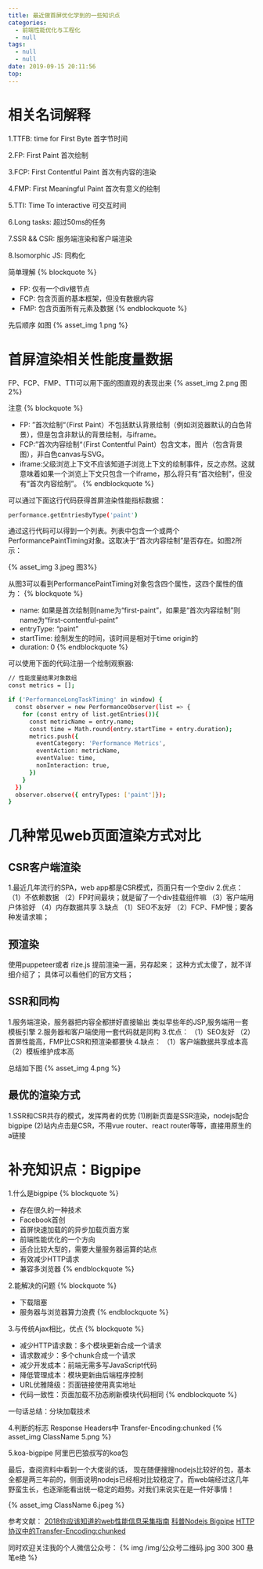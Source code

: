 ```yaml
---
title: 最近做首屏优化学到的一些知识点
categories:
  - 前端性能优化与工程化
  - null
tags:
  - null
  - null
date: 2019-09-15 20:11:56
top:
---
```



# 相关名词解释

1.TTFB:
time for First Byte 首字节时间

2.FP:
First Paint 首次绘制

3.FCP:
First Contentful Paint 首次有内容的渲染

4.FMP:
First Meaningful Paint 首次有意义的绘制

5.TTI:
Time To interactive 可交互时间

6.Long tasks:
超过50ms的任务

7.SSR && CSR:
服务端渲染和客户端渲染

8.Isomorphic JS:
同构化


简单理解
{% blockquote %}
* FP: 仅有一个div根节点
* FCP: 包含页面的基本框架，但没有数据内容
* FMP: 包含页面所有元素及数据
{% endblockquote %}

先后顺序 如图
{% asset_img 1.png %}


# 首屏渲染相关性能度量数据

FP、FCP、FMP、TTI可以用下面的图直观的表现出来
{% asset_img 2.png 图2%}

注意
{% blockquote %}
* FP: ”首次绘制“（First Paint）不包括默认背景绘制（例如浏览器默认的白色背景），但是包含非默认的背景绘制，与iframe。
* FCP:”首次内容绘制“（First Contentful Paint）包含文本，图片（包含背景图），非白色canvas与SVG。
* iframe:父级浏览上下文不应该知道子浏览上下文的绘制事件，反之亦然。这就意味着如果一个浏览上下文只包含一个iframe，那么将只有“首次绘制”，但没有“首次内容绘制”。
{% endblockquote %}

可以通过下面这行代码获得首屏渲染性能指标数据：

``` bash
performance.getEntriesByType('paint')
```

通过这行代码可以得到一个列表。列表中包含一个或两个PerformancePaintTiming对象。这取决于“首次内容绘制”是否存在。如图2所示：

{% asset_img 3.jpeg 图3%}

从图3可以看到PerformancePaintTiming对象包含四个属性，这四个属性的值为：
{% blockquote %}
* name: 如果是首次绘制则name为“first-paint”，如果是“首次内容绘制”则name为“first-contentful-paint”
* entryType: “paint”
* startTime: 绘制发生的时间，该时间是相对于time origin的
* duration: 0
{% endblockquote %}

可以使用下面的代码注册一个绘制观察器:

``` bash
// 性能度量结果对象数组
const metrics = [];

if ('PerformanceLongTaskTiming' in window) {
  const observer = new PerformanceObserver(list => {
    for (const entry of list.getEntries()){
      const metricName = entry.name;
      const time = Math.round(entry.startTime + entry.duration);
      metrics.push({
        eventCategory: 'Performance Metrics',
        eventAction: metricName,
        eventValue: time,
        nonInteraction: true,
      })
    }
  })
  observer.observe({ entryTypes: ['paint']});
}
```

# 几种常见web页面渲染方式对比

## CSR客户端渲染
1.最近几年流行的SPA，web app都是CSR模式，页面只有一个空div
2.优点：
（1）不依赖数据
（2）FP时间最块；就是留了一个div挂载组件嘛
（3）客户端用户体验好
（4）内存数据共享
3.缺点
（1）SEO不友好
（2）FCP、FMP慢；要各种发请求嘛；

## 预渲染
使用puppeteer或者 rize.js 提前渲染一遍，另存起来；
这种方式太傻了，就不详细介绍了；
具体可以看他们的官方文档；

## SSR和同构
1.服务端渲染，服务器把内容全都拼好直接输出
类似早些年的JSP,服务端用一套模板引擎
2.服务器和客户端使用一套代码就是同构
3.优点：
（1）SEO友好
（2）首屏性能高，FMP比CSR和预渲染都要快
4.缺点：
（1）客户端数据共享成本高
（2）模板维护成本高

总结如下图
{% asset_img 4.png %}

## 最优的渲染方式
1.SSR和CSR共存的模式，发挥两者的优势
(1)刷新页面是SSR渲染，nodejs配合bigpipe
(2)站内点击是CSR，不用vue router、react router等等，直接用原生的a链接

# 补充知识点：Bigpipe

1.什么是bigpipe
{% blockquote %}
* 存在很久的一种技术
* Facebook首创
* 首屏快速加载的的异步加载页面方案
* 前端性能优化的一个方向
* 适合比较大型的，需要大量服务器运算的站点
* 有效减少HTTP请求
* 兼容多浏览器
{% endblockquote %}

2.能解决的问题
{% blockquote %}
* 下载阻塞
* 服务器与浏览器算力浪费
{% endblockquote %}

3.与传统Ajax相比，优点
{% blockquote %}
* 减少HTTP请求数：多个模块更新合成一个请求
* 请求数减少：多个chunk合成一个请求
* 减少开发成本：前端无需多写JavaScript代码
* 降低管理成本：模块更新由后端程序控制
* URL优雅降级：页面链接使用真实地址
* 代码一致性：页面加载不劢态刷新模块代码相同
{% endblockquote %}

一句话总结：分块加载技术

4.判断的标志
Response Headers中
Transfer-Encoding:chunked
{% asset_img ClassName 5.png %}

5.koa-bigpipe
阿里巴巴狼叔写的koa包

最后，查阅资料中看到一个大佬说的话，
现在随便搜搜nodejs比较好的包，基本全都是两三年前的，侧面说明nodejs已经相对比较稳定了。而web端经过这几年野蛮生长，也逐渐能看出统一稳定的趋势。对我们来说实在是一件好事情！

{% asset_img ClassName 6.jpeg %}

参考文献：
[2018你应该知道的web性能信息采集指南](https://github.com/berwin/Blog/issues/25)
[科普Nodejs Bigpipe](https://cnodejs.org/topic/58824b20250bf4e2390e9e59)
[HTTP协议中的Transfer-Encoding:chunked](https://imququ.com/post/transfer-encoding-header-in-http.html)

同时欢迎关注我的个人微信公众号：
{% img  /img/公众号二维码.jpg 300 300 悬笔e绝 %}